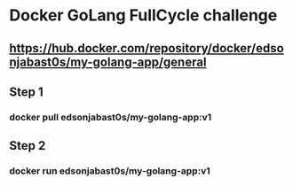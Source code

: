 # Docker GoLang FullCycle challenge
## https://hub.docker.com/repository/docker/edsonjabast0s/my-golang-app/general

## Step 1
### docker pull edsonjabast0s/my-golang-app:v1

## Step 2
### docker run edsonjabast0s/my-golang-app:v1